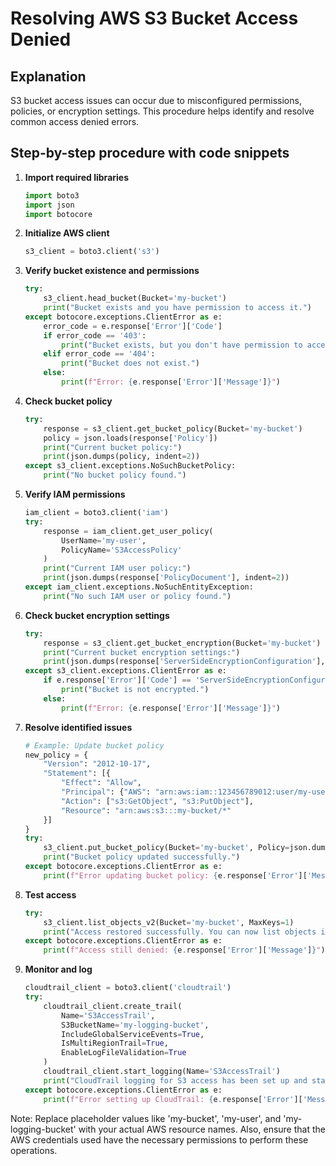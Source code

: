 # Resolving AWS S3 Bucket Access Denied

## Explanation
S3 bucket access issues can occur due to misconfigured permissions, policies, or encryption settings. This procedure helps identify and resolve common access denied errors.

## Step-by-step procedure with code snippets

1. **Import required libraries**
   ```python
   import boto3
   import json
   import botocore
   ```

2. **Initialize AWS client**
   ```python
   s3_client = boto3.client('s3')
   ```

3. **Verify bucket existence and permissions**
   ```python
   try:
       s3_client.head_bucket(Bucket='my-bucket')
       print("Bucket exists and you have permission to access it.")
   except botocore.exceptions.ClientError as e:
       error_code = e.response['Error']['Code']
       if error_code == '403':
           print("Bucket exists, but you don't have permission to access it.")
       elif error_code == '404':
           print("Bucket does not exist.")
       else:
           print(f"Error: {e.response['Error']['Message']}")
   ```

4. **Check bucket policy**
   ```python
   try:
       response = s3_client.get_bucket_policy(Bucket='my-bucket')
       policy = json.loads(response['Policy'])
       print("Current bucket policy:")
       print(json.dumps(policy, indent=2))
   except s3_client.exceptions.NoSuchBucketPolicy:
       print("No bucket policy found.")
   ```

5. **Verify IAM permissions**
   ```python
   iam_client = boto3.client('iam')
   try:
       response = iam_client.get_user_policy(
           UserName='my-user',
           PolicyName='S3AccessPolicy'
       )
       print("Current IAM user policy:")
       print(json.dumps(response['PolicyDocument'], indent=2))
   except iam_client.exceptions.NoSuchEntityException:
       print("No such IAM user or policy found.")
   ```

6. **Check bucket encryption settings**
   ```python
   try:
       response = s3_client.get_bucket_encryption(Bucket='my-bucket')
       print("Current bucket encryption settings:")
       print(json.dumps(response['ServerSideEncryptionConfiguration'], indent=2))
   except s3_client.exceptions.ClientError as e:
       if e.response['Error']['Code'] == 'ServerSideEncryptionConfigurationNotFoundError':
           print("Bucket is not encrypted.")
       else:
           print(f"Error: {e.response['Error']['Message']}")
   ```

7. **Resolve identified issues**
   ```python
   # Example: Update bucket policy
   new_policy = {
       "Version": "2012-10-17",
       "Statement": [{
           "Effect": "Allow",
           "Principal": {"AWS": "arn:aws:iam::123456789012:user/my-user"},
           "Action": ["s3:GetObject", "s3:PutObject"],
           "Resource": "arn:aws:s3:::my-bucket/*"
       }]
   }
   try:
       s3_client.put_bucket_policy(Bucket='my-bucket', Policy=json.dumps(new_policy))
       print("Bucket policy updated successfully.")
   except botocore.exceptions.ClientError as e:
       print(f"Error updating bucket policy: {e.response['Error']['Message']}")
   ```

8. **Test access**
   ```python
   try:
       s3_client.list_objects_v2(Bucket='my-bucket', MaxKeys=1)
       print("Access restored successfully. You can now list objects in the bucket.")
   except botocore.exceptions.ClientError as e:
       print(f"Access still denied: {e.response['Error']['Message']}")
   ```

9. **Monitor and log**
   ```python
   cloudtrail_client = boto3.client('cloudtrail')
   try:
       cloudtrail_client.create_trail(
           Name='S3AccessTrail',
           S3BucketName='my-logging-bucket',
           IncludeGlobalServiceEvents=True,
           IsMultiRegionTrail=True,
           EnableLogFileValidation=True
       )
       cloudtrail_client.start_logging(Name='S3AccessTrail')
       print("CloudTrail logging for S3 access has been set up and started.")
   except botocore.exceptions.ClientError as e:
       print(f"Error setting up CloudTrail: {e.response['Error']['Message']}")
   ```

Note: Replace placeholder values like 'my-bucket', 'my-user', and 'my-logging-bucket' with your actual AWS resource names. Also, ensure that the AWS credentials used have the necessary permissions to perform these operations.
